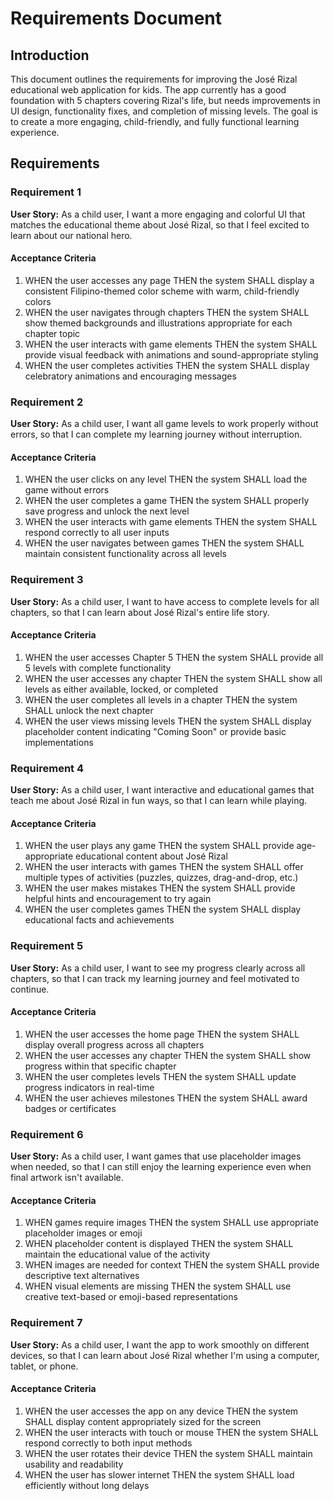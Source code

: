 # Requirements Document

## Introduction

This document outlines the requirements for improving the José Rizal educational web application for kids. The app currently has a good foundation with 5 chapters covering Rizal's life, but needs improvements in UI design, functionality fixes, and completion of missing levels. The goal is to create a more engaging, child-friendly, and fully functional learning experience.

## Requirements

### Requirement 1

**User Story:** As a child user, I want a more engaging and colorful UI that matches the educational theme about José Rizal, so that I feel excited to learn about our national hero.

#### Acceptance Criteria

1. WHEN the user accesses any page THEN the system SHALL display a consistent Filipino-themed color scheme with warm, child-friendly colors
2. WHEN the user navigates through chapters THEN the system SHALL show themed backgrounds and illustrations appropriate for each chapter topic
3. WHEN the user interacts with game elements THEN the system SHALL provide visual feedback with animations and sound-appropriate styling
4. WHEN the user completes activities THEN the system SHALL display celebratory animations and encouraging messages

### Requirement 2

**User Story:** As a child user, I want all game levels to work properly without errors, so that I can complete my learning journey without interruption.

#### Acceptance Criteria

1. WHEN the user clicks on any level THEN the system SHALL load the game without errors
2. WHEN the user completes a game THEN the system SHALL properly save progress and unlock the next level
3. WHEN the user interacts with game elements THEN the system SHALL respond correctly to all user inputs
4. WHEN the user navigates between games THEN the system SHALL maintain consistent functionality across all levels

### Requirement 3

**User Story:** As a child user, I want to have access to complete levels for all chapters, so that I can learn about José Rizal's entire life story.

#### Acceptance Criteria

1. WHEN the user accesses Chapter 5 THEN the system SHALL provide all 5 levels with complete functionality
2. WHEN the user accesses any chapter THEN the system SHALL show all levels as either available, locked, or completed
3. WHEN the user completes all levels in a chapter THEN the system SHALL unlock the next chapter
4. WHEN the user views missing levels THEN the system SHALL display placeholder content indicating "Coming Soon" or provide basic implementations

### Requirement 4

**User Story:** As a child user, I want interactive and educational games that teach me about José Rizal in fun ways, so that I can learn while playing.

#### Acceptance Criteria

1. WHEN the user plays any game THEN the system SHALL provide age-appropriate educational content about José Rizal
2. WHEN the user interacts with games THEN the system SHALL offer multiple types of activities (puzzles, quizzes, drag-and-drop, etc.)
3. WHEN the user makes mistakes THEN the system SHALL provide helpful hints and encouragement to try again
4. WHEN the user completes games THEN the system SHALL display educational facts and achievements

### Requirement 5

**User Story:** As a child user, I want to see my progress clearly across all chapters, so that I can track my learning journey and feel motivated to continue.

#### Acceptance Criteria

1. WHEN the user accesses the home page THEN the system SHALL display overall progress across all chapters
2. WHEN the user accesses any chapter THEN the system SHALL show progress within that specific chapter
3. WHEN the user completes levels THEN the system SHALL update progress indicators in real-time
4. WHEN the user achieves milestones THEN the system SHALL award badges or certificates

### Requirement 6

**User Story:** As a child user, I want games that use placeholder images when needed, so that I can still enjoy the learning experience even when final artwork isn't available.

#### Acceptance Criteria

1. WHEN games require images THEN the system SHALL use appropriate placeholder images or emoji
2. WHEN placeholder content is displayed THEN the system SHALL maintain the educational value of the activity
3. WHEN images are needed for context THEN the system SHALL provide descriptive text alternatives
4. WHEN visual elements are missing THEN the system SHALL use creative text-based or emoji-based representations

### Requirement 7

**User Story:** As a child user, I want the app to work smoothly on different devices, so that I can learn about José Rizal whether I'm using a computer, tablet, or phone.

#### Acceptance Criteria

1. WHEN the user accesses the app on any device THEN the system SHALL display content appropriately sized for the screen
2. WHEN the user interacts with touch or mouse THEN the system SHALL respond correctly to both input methods
3. WHEN the user rotates their device THEN the system SHALL maintain usability and readability
4. WHEN the user has slower internet THEN the system SHALL load efficiently without long delays
